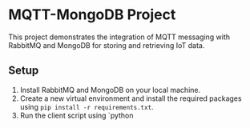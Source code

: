 MQTT-MongoDB Project
=====================

This project demonstrates the integration of MQTT messaging with RabbitMQ and MongoDB for storing and retrieving IoT data.

Setup
-----

1. Install RabbitMQ and MongoDB on your local machine.
2. Create a new virtual environment and install the required packages using `pip install -r requirements.txt`.
3. Run the client script using `python
